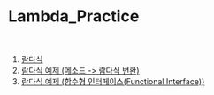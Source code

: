 # Lambda_Practice
  
</br>
  
1. [람다식](https://near-apparatus-275.notion.site/e927ff8313294c76bbcdbfd669b245e7)
2. [람다식 예제 (메소드 -> 람다식 변환)](https://near-apparatus-275.notion.site/029729fb5bc047dab182cfe4b351aa9e)
3. [람다식 예제 (함수형 인터페이스(Functional Interface))](https://near-apparatus-275.notion.site/Functional-Interface-f170dec4d31b42dda04b675d45eb9b4c)
